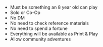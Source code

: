 - Must be something an 8 year old can play
- Solo or Co-Op
- No DM
- No need to check reference materials
- No need to spend a fortune
- Everything will be available as Print & Play
- Allow community adventures

